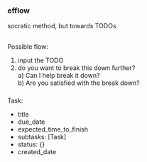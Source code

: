 ### efflow
socratic method, but towards TODOs


##
Possible flow:
1) input the TODO
2) do you want to break this down further?  
    a) Can I help break it down?  
    b) Are you satisfied with the break down?




### 

Task: 
- title
- due_date
- expected_time_to_finish
- subtasks: [Task]
- status: {}
- created_date

####
